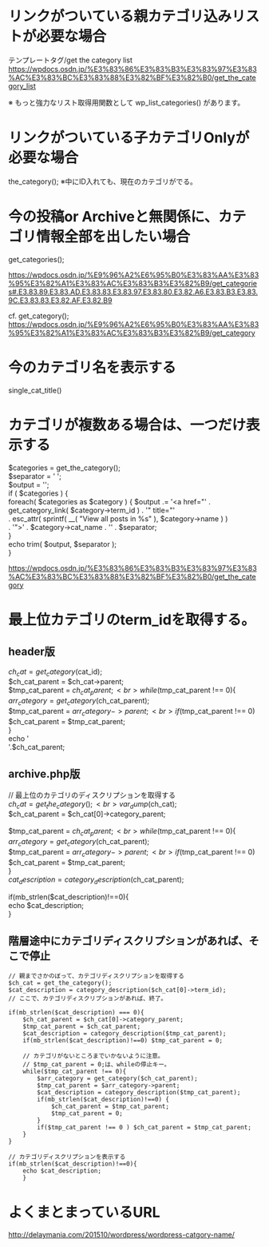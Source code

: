 # リンクがついている親カテゴリ込みリストが必要な場合
テンプレートタグ/get the category list<br>
https://wpdocs.osdn.jp/%E3%83%86%E3%83%B3%E3%83%97%E3%83%AC%E3%83%BC%E3%83%88%E3%82%BF%E3%82%B0/get_the_category_list
<?php get_the_category_list( $separator, $parents, $post_id ); ?>

※ もっと強力なリスト取得用関数として wp_list_categories() があります。

# リンクがついている子カテゴリOnlyが必要な場合
the_category();
※中にID入れても、現在のカテゴリがでる。

# 今の投稿or Archiveと無関係に、カテゴリ情報全部を出したい場合
get_categories();

https://wpdocs.osdn.jp/%E9%96%A2%E6%95%B0%E3%83%AA%E3%83%95%E3%82%A1%E3%83%AC%E3%83%B3%E3%82%B9/get_categories#.E3.83.89.E3.83.AD.E3.83.83.E3.83.97.E3.83.80.E3.82.A6.E3.83.B3.E3.83.9C.E3.83.83.E3.82.AF.E3.82.B9

cf. get_category();
https://wpdocs.osdn.jp/%E9%96%A2%E6%95%B0%E3%83%AA%E3%83%95%E3%82%A1%E3%83%AC%E3%83%B3%E3%82%B9/get_category

# 今のカテゴリ名を表示する
single_cat_title()

# カテゴリが複数ある場合は、一つだけ表示する
$categories = get_the_category();<br>
$separator = ' ';<br>
$output = '';<br>
if ( $categories ) {<br>
	foreach( $categories as $category ) {
		$output .= '<a href="' . get_category_link( $category->term_id ) . '" title="' <br>
			. esc_attr( sprintf( __( "View all posts in %s" ), $category->name ) ) <br>
			. '">' . $category->cat_name . '</a>' . $separator;<br>
	}<br>
echo trim( $output, $separator );<br>
}<br>

https://wpdocs.osdn.jp/%E3%83%86%E3%83%B3%E3%83%97%E3%83%AC%E3%83%BC%E3%83%88%E3%82%BF%E3%82%B0/get_the_category

# 最上位カテゴリのterm_idを取得する。
## header版
$ch_cat = get_category($cat_id);<br>
$ch_cat_parent = $ch_cat->parent;<br>
$tmp_cat_parent = $ch_cat_parent;<br>
while($tmp_cat_parent !== 0){<br>
    $arr_category = get_category($ch_cat_parent);<br>
    $tmp_cat_parent = $arr_category->parent;<br>
    if($tmp_cat_parent !== 0) $ch_cat_parent = $tmp_cat_parent;<br>
}<br>
echo '<br>'.$ch_cat_parent;<br>
## archive.php版
// 最上位のカテゴリのディスクリプションを取得する <br>
$ch_cat = get_the_category();<br>
var_dump($ch_cat);<br>
$ch_cat_parent = $ch_cat[0]->category_parent;<br>
<br>
$tmp_cat_parent = $ch_cat_parent;<br>
while($tmp_cat_parent !== 0){<br>
	$arr_category = get_category($ch_cat_parent);<br>
	$tmp_cat_parent = $arr_category->parent;<br>
	if($tmp_cat_parent !== 0) $ch_cat_parent = $tmp_cat_parent;<br>
}<br>
$cat_description = category_description($ch_cat_parent);<br>

if(mb_strlen($cat_description)!==0){<br>
	echo $cat_description;<br>
}<br>

## 階層途中にカテゴリディスクリプションがあれば、そこで停止

```html:sample
// 親までさかのぼって、カテゴリディスクリプションを取得する 
$ch_cat = get_the_category(); 
$cat_description = category_description($ch_cat[0]->term_id);
// ここで、カテゴリディスクリプションがあれば、終了。

if(mb_strlen($cat_description) === 0){
	$ch_cat_parent = $ch_cat[0]->category_parent;
	$tmp_cat_parent = $ch_cat_parent;
	$cat_description = category_description($tmp_cat_parent);
	if(mb_strlen($cat_description)!==0) $tmp_cat_parent = 0;

    // カテゴリがないところまでいかないように注意。
	// $tmp_cat_parent = 0;は、whileの停止キー。
	while($tmp_cat_parent !== 0){ 
		$arr_category = get_category($ch_cat_parent);
		$tmp_cat_parent = $arr_category->parent;
		$cat_description = category_description($tmp_cat_parent);
		if(mb_strlen($cat_description)!==0) {
			$ch_cat_parent = $tmp_cat_parent; 
			$tmp_cat_parent = 0;
		}
		if($tmp_cat_parent !== 0 ) $ch_cat_parent = $tmp_cat_parent; 
	} 
}

// カテゴリディスクリプションを表示する
if(mb_strlen($cat_description)!==0){
	echo $cat_description;
	}
```
    
# よくまとまっているURL
http://delaymania.com/201510/wordpress/wordpress-catgory-name/